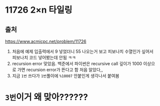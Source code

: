 # 11726 2×n 타일링

## 출처
https://www.acmicpc.net/problem/11726


1. 처음에 예제 입출력에서 9 넣었더니 55 나오는거 보고 피보나치 수열인가 싶어서 피보나치 코드 넣어봤는데 안됨 ㅋㅋ
2. recursion error 맞았음. 백준에서 파이썬은 recursive call 깊이가 1000 이상으로 가면 recursion error가 뜬다고 함 처음 알았다,,
3. 지금 `1번` 쓰다가 `1번`풀이에 `%10007` 안붙인게 생각나서 붙여봄
# `3번`이거 왜 맞아??????
